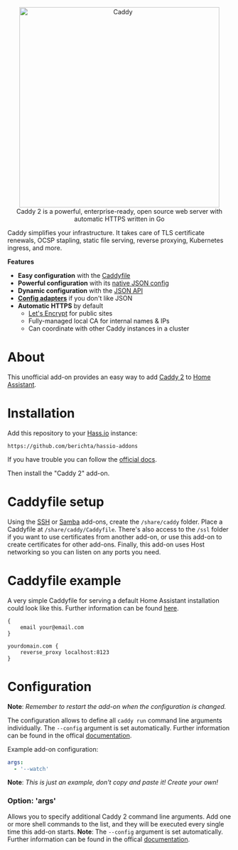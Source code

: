 <p align="center">
	<a href="https://caddyserver.com"><img src="https://user-images.githubusercontent.com/1128849/36338535-05fb646a-136f-11e8-987b-e6901e717d5a.png" alt="Caddy" width="450"></a></br>
	Caddy 2 is a powerful, enterprise-ready, open source web server with automatic HTTPS written in Go
</p>

Caddy simplifies your infrastructure. It takes care of TLS certificate renewals, OCSP stapling, static file serving, reverse proxying, Kubernetes ingress, and more.

**Features**
- **Easy configuration** with the [Caddyfile](https://caddyserver.com/docs/caddyfile)
- **Powerful configuration** with its [native JSON config](https://caddyserver.com/docs/json/)
- **Dynamic configuration** with the [JSON API](https://caddyserver.com/api)
- [**Config adapters**](https://caddyserver.com/docs/config-adapters) if you don't like JSON
- **Automatic HTTPS** by default
	- [Let's Encrypt](https://letsencrypt.org) for public sites
	- Fully-managed local CA for internal names & IPs
	- Can coordinate with other Caddy instances in a cluster

# About

This unofficial add-on provides an easy way to add [Caddy 2](https://caddyserver.com/) to [Home Assistant](https://home-assistant.io/hassio/).

# Installation

Add this repository to your [Hass.io](https://home-assistant.io/hassio/) instance:

`https://github.com/berichta/hassio-addons`

If you have trouble you can follow the [official docs](https://home-assistant.io/hassio/installing_third_party_addons/).

Then install the "Caddy 2" add-on.

# Caddyfile setup

Using the [SSH](https://home-assistant.io/addons/ssh/) or [Samba](https://home-assistant.io/addons/samba/) add-ons, create the `/share/caddy` folder. Place a Caddyfile at `/share/caddy/Caddyfile`. There's also access to the `/ssl` folder if you want to use certificates from another add-on, or use this add-on to create certificates for other add-ons. Finally, this add-on uses Host networking so you can listen on any ports you need.

# Caddyfile example

A very simple Caddyfile for serving a default Home Assistant installation could look like this. Further information can be found [here](https://caddyserver.com/docs/caddyfile).
```
{
	email your@email.com
}

yourdomain.com {
	reverse_proxy localhost:8123
}
```

# Configuration

**Note**: _Remember to restart the add-on when the configuration is changed._

The configuration allows to define all `caddy run` command line arguments individually. The `--config` argument is set automatically. Further information can be found in the offical [documentation](https://caddyserver.com/docs/command-line#caddy-run).

Example add-on configuration:

```yaml
args:
  - '--watch'
```

**Note**: _This is just an example, don't copy and paste it! Create your own!_

### Option: 'args'

Allows you to specify additional Caddy 2 command line arguments.
Add one or more shell commands to the list, and they will be executed every single time this add-on starts.
**Note**: The `--config` argument is set automatically. Further information can be found in the offical [documentation](https://caddyserver.com/docs/command-line#caddy-run).
